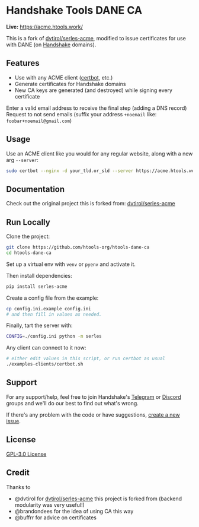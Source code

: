 # Handshake Tools DANE CA

**Live:** https://acme.htools.work/

This is a fork of [dvtirol/serles-acme](https://github.com/dvtirol/serles-acme), modified to issue certificates for use with DANE (on [Handshake](https://handshake.org) domains).

## Features

- Use with any ACME client ([certbot](https://certbot.eff.org/), etc.)
- Generate certificates for Handshake domains
- New CA keys are generated (and destroyed) while signing every certificate

Enter a valid email address to receive the final step (adding a DNS record)
Request to not send emails (suffix your address `+noemail` like: `foobar+noemail@gmail.com`)

## Usage

Use an ACME client like you would for any regular website, along with a new arg `--server`:

```sh
sudo certbot --nginx -d your_tld.or_sld --server https://acme.htools.work/directory --reuse-key
```

## Documentation

Check out the original project this is forked from: [dvtirol/serles-acme](https://github.com/dvtirol/serles-acme)

## Run Locally

Clone the project:

```sh
git clone https://github.com/htools-org/htools-dane-ca
cd htools-dane-ca
```

Set up a virtual env with `venv` or `pyenv` and activate it.

Then install dependencies:

```sh
pip install serles-acme
```

Create a config file from the example:

```sh
cp config.ini.example config.ini
# and then fill in values as needed.
```

Finally, tart the server with:

```sh
CONFIG=./config.ini python -m serles
```

Any client can connect to it now:

```sh
# either edit values in this script, or run certbot as usual
./examples-clients/certbot.sh
```

## Support

For any support/help, feel free to join Handshake's [Telegram](https://t.me/hns_tech) or [Discord](https://discord.gg/AtqtxGckqX) groups and we'll do our best to find out what's wrong.

If there's any problem with the code or have suggestions, [create a new issue](https://github.com/htools-org/htools-dane-ca/issues/new).

## License

[GPL-3.0 License](https://choosealicense.com/licenses/gpl-3.0/)

## Credit

Thanks to

- @dvtirol for [dvtirol/serles-acme](https://github.com/dvtirol/serles-acme) this project is forked from (backend modularity was very useful!)
- @brandondees for the idea of using CA this way
- @buffrr for advice on certificates
